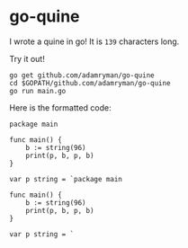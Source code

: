 # go-quine

I wrote a quine in go! It is `139` characters long.

Try it out!
``` 
go get github.com/adamryman/go-quine
cd $GOPATH/github.com/adamryman/go-quine
go run main.go
```

Here is the formatted code:
```
package main

func main() {
	b := string(96)
	print(p, b, p, b)
}

var p string = `package main

func main() {
	b := string(96)
	print(p, b, p, b)
}

var p string = `
```
